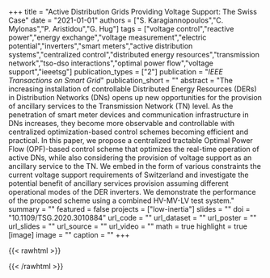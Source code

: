 +++
title = "Active Distribution Grids Providing Voltage Support: The Swiss Case"
date = "2021-01-01"
authors = ["S. Karagiannopoulos","C. Mylonas","P. Aristidou","G. Hug"]
tags = ["voltage control","reactive power","energy exchange","voltage measurement","electric potential","inverters","smart meters","active distribution systems","centralized control","distributed energy resources","transmission network","tso-dso interactions","optimal power flow","voltage support","ieeetsg"]
publication_types = ["2"]
publication = "_IEEE Transactions on Smart Grid_"
publication_short = ""
abstract = "The increasing installation of controllable Distributed Energy Resources (DERs) in Distribution Networks (DNs) opens up new opportunities for the provision of ancillary services to the Transmission Network (TN) level. As the penetration of smart meter devices and communication infrastructure in DNs increases, they become more observable and controllable with centralized optimization-based control schemes becoming efficient and practical. In this paper, we propose a centralized tractable Optimal Power Flow (OPF)-based control scheme that optimizes the real-time operation of active DNs, while also considering the provision of voltage support as an ancillary service to the TN. We embed in the form of various constraints the current voltage support requirements of Switzerland and investigate the potential benefit of ancillary services provision assuming different operational modes of the DER inverters. We demonstrate the performance of the proposed scheme using a combined HV-MV-LV test system."
summary = ""
featured = false
projects = ["low-inertia"]
slides = ""
doi = "10.1109/TSG.2020.3010884"
url_code = ""
url_dataset = ""
url_poster = ""
url_slides = ""
url_source = ""
url_video = ""
math = true
highlight = true
[image]
image = ""
caption = ""
+++

{{< rawhtml >}}
<div data-badge-details="right" data-badge-type="medium-donut" data-doi="10.1109/TSG.2020.3010884" data-hide-no-mentions="true" class="altmetric-embed"></div>
{{< /rawhtml >}}
